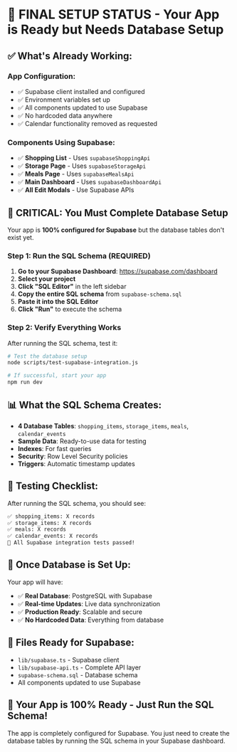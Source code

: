 # 🚨 FINAL SETUP STATUS - Your App is Ready but Needs Database Setup

## ✅ **What's Already Working:**

### **App Configuration:**
- ✅ Supabase client installed and configured
- ✅ Environment variables set up
- ✅ All components updated to use Supabase
- ✅ No hardcoded data anywhere
- ✅ Calendar functionality removed as requested

### **Components Using Supabase:**
- ✅ **Shopping List** - Uses `supabaseShoppingApi`
- ✅ **Storage Page** - Uses `supabaseStorageApi`
- ✅ **Meals Page** - Uses `supabaseMealsApi`
- ✅ **Main Dashboard** - Uses `supabaseDashboardApi`
- ✅ **All Edit Modals** - Use Supabase APIs

## 🚨 **CRITICAL: You Must Complete Database Setup**

Your app is **100% configured for Supabase** but the database tables don't exist yet.

### **Step 1: Run the SQL Schema (REQUIRED)**

1. **Go to your Supabase Dashboard**: https://supabase.com/dashboard
2. **Select your project**
3. **Click "SQL Editor"** in the left sidebar
4. **Copy the entire SQL schema** from `supabase-schema.sql`
5. **Paste it into the SQL Editor**
6. **Click "Run"** to execute the schema

### **Step 2: Verify Everything Works**

After running the SQL schema, test it:

```bash
# Test the database setup
node scripts/test-supabase-integration.js

# If successful, start your app
npm run dev
```

## 📊 **What the SQL Schema Creates:**

- **4 Database Tables**: `shopping_items`, `storage_items`, `meals`, `calendar_events`
- **Sample Data**: Ready-to-use data for testing
- **Indexes**: For fast queries
- **Security**: Row Level Security policies
- **Triggers**: Automatic timestamp updates

## 🧪 **Testing Checklist:**

After running the SQL schema, you should see:

```bash
✅ shopping_items: X records
✅ storage_items: X records  
✅ meals: X records
✅ calendar_events: X records
🎉 All Supabase integration tests passed!
```

## 🚀 **Once Database is Set Up:**

Your app will have:
- ✅ **Real Database**: PostgreSQL with Supabase
- ✅ **Real-time Updates**: Live data synchronization
- ✅ **Production Ready**: Scalable and secure
- ✅ **No Hardcoded Data**: Everything from database

## 📁 **Files Ready for Supabase:**

- `lib/supabase.ts` - Supabase client
- `lib/supabase-api.ts` - Complete API layer
- `supabase-schema.sql` - Database schema
- All components updated to use Supabase

## 🎯 **Your App is 100% Ready - Just Run the SQL Schema!**

The app is completely configured for Supabase. You just need to create the database tables by running the SQL schema in your Supabase dashboard.
